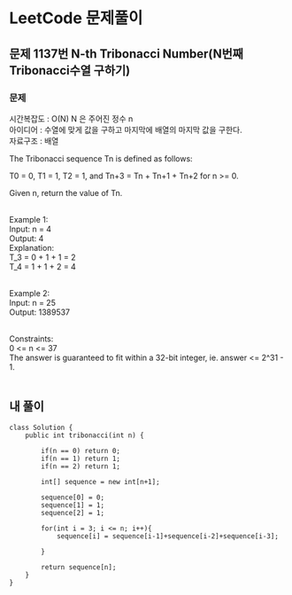 # LeetCode 문제풀이

## 문제 1137번 N-th Tribonacci Number(N번째 Tribonacci수열 구하기)

### 문제<br>
시간복잡도 : O(N) N 은 주어진 정수 n<br>
아이디어 : 수열에 맞게 값을 구하고 마지막에 배열의 마지막 값을 구한다.<br>
자료구조 : 배열<br>

The Tribonacci sequence Tn is defined as follows: 

T0 = 0, T1 = 1, T2 = 1, and Tn+3 = Tn + Tn+1 + Tn+2 for n >= 0.

Given n, return the value of Tn.<br><br> 

Example 1:<br>
Input: n = 4<br>
Output: 4<br>
Explanation:<br>
T_3 = 0 + 1 + 1 = 2<br>
T_4 = 1 + 1 + 2 = 4<br><br>

Example 2:<br>
Input: n = 25<br>
Output: 1389537<br><br> 

Constraints:<br>
0 <= n <= 37<br>
The answer is guaranteed to fit within a 32-bit integer, ie. answer <= 2^31 - 1.<br><br>

## 내 풀이
```
class Solution {
    public int tribonacci(int n) {
        
        if(n == 0) return 0;
        if(n == 1) return 1;
        if(n == 2) return 1;

        int[] sequence = new int[n+1];

        sequence[0] = 0;
        sequence[1] = 1;
        sequence[2] = 1;

        for(int i = 3; i <= n; i++){
            sequence[i] = sequence[i-1]+sequence[i-2]+sequence[i-3];

        }
        
        return sequence[n];
    }
}
```